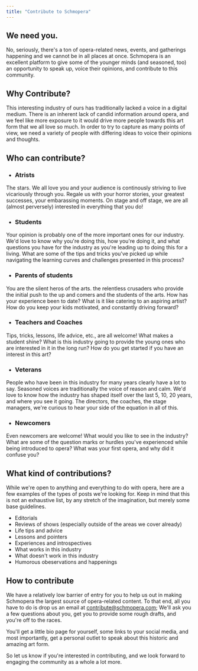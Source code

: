 ```yaml
---
title: "Contribute to Schmopera"
---
```


## We need you.
No, seriously, there's a ton of opera-related news, events, and gatherings happening and we cannot be in all places at once. Schmopera is an excellent platform to give some of the younger minds (and seasoned, too) an opportunity to speak up, voice their opinions, and contribute to this community.

## Why Contribute?
This interesting industry of ours has traditionally lacked a voice in a digital medium. There is an inherent lack of candid information around opera, and we feel like more exposure to it would drive more people towards this art form that we all love so much. In order to try to capture as many points of view, we need a variety of people with differing ideas to voice their opinions and thoughts.

## Who can contribute?

- ### Atrists
The stars. We all love you and your audience is continously striving to live vicariously through you. Regale us with your horror stories, your greatest successes, your embarassing moments. On stage and off stage, we are all (almost perversely) interested in everything that you do!</li>

- ### Students
Your opinion is probably one of the more important ones for our industry. We'd love to know why you're doing this, how you're doing it, and what questions you have for the industry as you're leading up to doing this for a living. What are some of the tips and tricks you've picked up while navigating the learning curves and challenges presented in this process?

- ### Parents of students
You are the silent heros of the arts. the relentless crusaders who provide the initial push to the up and comers and the students of the arts. How has your experience been to date? What is it like catering to an aspiring artist? How do you keep your kids motivated, and constantly driving forward?

- ### Teachers and Coaches
Tips, tricks, lessons, life advice, etc., are all welcome! What makes a student shine? What is this industry going to provide the young ones who are interested in it in the long run? How do you get started if you have an interest in this art?

- ### Veterans
People who have been in this industry for many years clearly have a lot to say. Seasoned voices are traditionally the voice of reason and calm. We'd love to know how the industry has shaped itself over the last 5, 10, 20 years, and where you see it going. The directors, the coaches, the stage managers, we're curious to hear your side of the equation in all of this.

- ### Newcomers
Even newcomers are welcome! What would you like to see in the industry? What are some of the question marks or hurdles you've experienced while being introduced to opera? What was your first opera, and why did it confuse you?

## What kind of contributions?
While we're open to anything and everything to do with opera, here are a few examples of the types of posts we're looking for. Keep in mind that this is not an exhaustive list, by any stretch of the imagination, but merely some base guidelines.

- Editorials
- Reviews of shows (especially outside of the areas we cover already)
- Life tips and advice
- Lessons and pointers
- Experiences and introspectives
- What works in this industry
- What doesn't work in this industry
- Humorous obeservations and happenings

## How to contribute

We have a relatively low barrier of entry for you to help us out in making Schmopera the largest source of opera-related content. To that end, all you have to do is drop us an email at [contribute@schmopera.com](mailto:contribute@schmopera.com); We'll ask you a few questions about you, get you to provide some rough drafts, and you're off to the races.

You'll get a little bio page for yourself, some links to your social media, and most importantly, get a personal outlet to speak about this historic and amazing art form.

So let us know if you're interested in contributing, and we look forward to engaging the community as a whole a lot more.